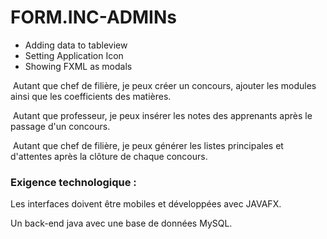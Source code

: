 # FORM.INC-ADMINs

  - Adding data to tableview
  - Setting Application Icon
  - Showing FXML as modals
  
​ Autant que chef de filière, je peux créer un concours, ajouter les modules ainsi que les coefficients des matières.

​ Autant que professeur, je peux insérer les notes des apprenants après le passage d'un concours.

​ Autant que chef de filière, je peux générer les listes principales et d'attentes après la clôture de chaque concours.


### Exigence technologique :

Les interfaces doivent être mobiles et développées avec JAVAFX.

Un back-end java avec une base de données MySQL.
